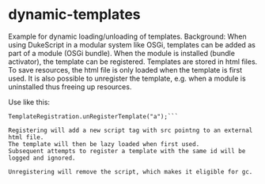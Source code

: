 # dynamic-templates
Example for dynamic loading/unloading of templates.
Background: When using DukeScript in a modular system like OSGi, templates can be added as part of a module (OSGi bundle).
When the module is installed (bundle activator), the template can be registered. Templates are stored in html files.
To save resources, the html file is only loaded when the template is first used. 
It is also possible to unregister the template, e.g. when a module is uninstalled thus freeing up resources.

Use like this:


```TemplateRegistration.registerTemplate("a", "a.html");
TemplateRegistration.unRegisterTemplate("a");```

Registering will add a new script tag with src pointng to an external html file. 
The template will then be lazy loaded when first used.
Subsequent attempts to register a template with the same id will be logged and ignored.

Unregistering will remove the script, which makes it eligible for gc.

